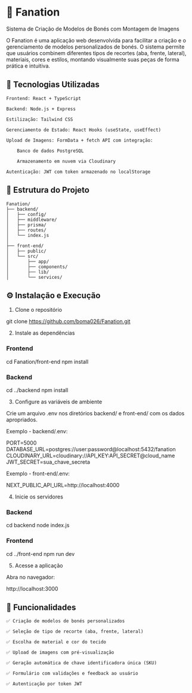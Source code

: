 # 🧢 Fanation

Sistema de Criação de Modelos de Bonés com Montagem de Imagens

O Fanation é uma aplicação web desenvolvida para facilitar a criação e o gerenciamento de modelos personalizados de bonés. O sistema permite que usuários combinem diferentes tipos de recortes (aba, frente, lateral), materiais, cores e estilos, montando visualmente suas peças de forma prática e intuitiva.

## 🚀 Tecnologias Utilizadas

    Frontend: React + TypeScript

    Backend: Node.js + Express

    Estilização: Tailwind CSS

    Gerenciamento de Estado: React Hooks (useState, useEffect)

    Upload de Imagens: FormData + fetch API com integração:

        Banco de dados PostgreSQL

        Armazenamento em nuvem via Cloudinary

    Autenticação: JWT com token armazenado no localStorage

## 📁 Estrutura do Projeto
```
Fanation/
├── backend/
│   ├── config/
│   ├── middleware/
│   ├── prisma/
│   ├── routes/
│   └── index.js
│
├── front-end/
│   ├── public/
│   └── src/
│       ├── app/
│       ├── components/
│       ├── lib/
│       └── services/
```

## ⚙️ Instalação e Execução
1. Clone o repositório

git clone https://github.com/boma026/Fanation.git

2. Instale as dependências

### Frontend
cd Fanation/front-end
npm install

### Backend
cd ../backend
npm install

3. Configure as variáveis de ambiente

Crie um arquivo .env nos diretórios backend/ e front-end/ com os dados apropriados.

Exemplo - backend/.env:

PORT=5000
DATABASE_URL=postgres://user:password@localhost:5432/fanation
CLOUDINARY_URL=cloudinary://API_KEY:API_SECRET@cloud_name
JWT_SECRET=sua_chave_secreta

Exemplo - front-end/.env:

NEXT_PUBLIC_API_URL=http://localhost:4000

4. Inicie os servidores

### Backend
cd backend
node index.js

### Frontend
cd ../front-end
npm run dev


5. Acesse a aplicação

Abra no navegador:

http://localhost:3000

## 📝 Funcionalidades

    ✅ Criação de modelos de bonés personalizados

    ✅ Seleção de tipo de recorte (aba, frente, lateral)

    ✅ Escolha de material e cor do tecido

    ✅ Upload de imagens com pré-visualização

    ✅ Geração automática de chave identificadora única (SKU)

    ✅ Formulário com validações e feedback ao usuário

    ✅ Autenticação por token JWT
